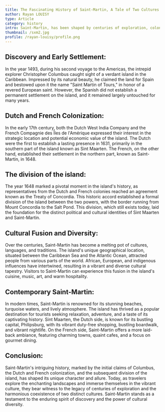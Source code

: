 ```yaml
---
title: The Fascinating History of Saint-Martin, A Tale of Two Cultures
author: Rayan LOUISY
type: Article
category: history
intro: Saint-Martin, has been shaped by centuries of exploration, colonization, and cultural exchange. From the first sighting by Christopher Columbus to the subsequent claims by the Spanish, Dutch, and French, the island's past is a testament to the complexities of European expansion in the New World. Today, Saint-Martin stands as a captivating blend of Caribbean charm and European influences, with its unique political division reflecting its historical legacy.
thumbnail: /sxm2.jpg
profile: /rayan-louisy/profile.png
---
```


## Discovery and Early Settlement:

In the year 1493, during his second voyage to the Americas, the intrepid explorer Christopher Columbus caught sight of a verdant island in the Caribbean. Impressed by its natural beauty, he claimed the land for Spain and bestowed upon it the name "Saint Martin of Tours," in honor of a revered European saint. However, the Spanish did not establish a permanent settlement on the island, and it remained largely untouched for many years.

## Dutch and French Colonization:

In the early 17th century, both the Dutch West India Company and the French Compagnie des Îles de l'Amérique expressed their interest in the strategic location and potential economic value of the island. The Dutch were the first to establish a lasting presence in 1631, primarily in the southern part of the island known as Sint Maarten. The French, on the other hand, established their settlement in the northern part, known as Saint-Martin, in 1648.

## The division of the island:

The year 1648 marked a pivotal moment in the island's history, as representatives from the Dutch and French colonies reached an agreement known as the Treaty of Concordia. This historic accord established a formal division of the island between the two powers, with the border running from Mount Concordia to the Salt Pond. This division, which still exists today, laid the foundation for the distinct political and cultural identities of Sint Maarten and Saint-Martin.

## Cultural Fusion and Diversity:

Over the centuries, Saint-Martin has become a melting pot of cultures, languages, and traditions. The island's unique geographical location, situated between the Caribbean Sea and the Atlantic Ocean, attracted people from various parts of the world. African, European, and indigenous influences have intertwined, resulting in a vibrant and diverse cultural tapestry. Visitors to Saint-Martin can experience this fusion in the island's cuisine, music, art, and warm hospitality.

## Contemporary Saint-Martin:

In modern times, Saint-Martin is renowned for its stunning beaches, turquoise waters, and lively atmosphere. The island has thrived as a popular destination for tourists seeking relaxation, adventure, and a taste of its captivating history. Sint Maarten, the Dutch side, is known for its bustling capital, Philipsburg, with its vibrant duty-free shopping, bustling boardwalk, and vibrant nightlife. On the French side, Saint-Martin offers a more laid-back ambiance, featuring charming towns, quaint cafes, and a focus on gourmet dining.

## Conclusion:

Saint-Martin's intriguing history, marked by the initial claims of Columbus, the Dutch and French colonization, and the subsequent division of the island, has shaped its unique character and allure. Today, as travelers explore the enchanting landscapes and immerse themselves in the vibrant culture, they bear witness to the legacy of centuries of exploration and the harmonious coexistence of two distinct cultures. Saint-Martin stands as a testament to the enduring spirit of discovery and the power of cultural diversity.
